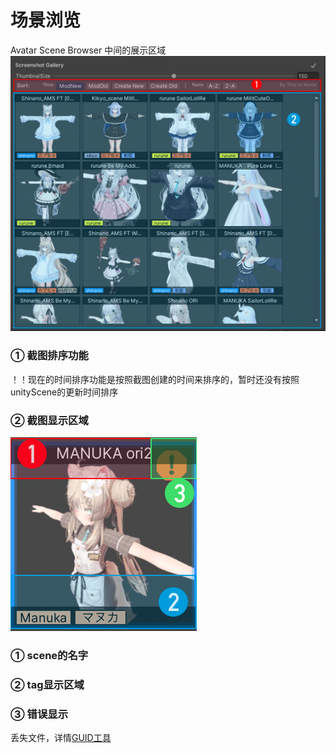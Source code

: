# 场景浏览


Avatar Scene Browser 中间的展示区域
![场景浏览-全部场景](img/场景浏览-全部场景.png)

### ① 截图排序功能
！！现在的时间排序功能是按照截图创建的时间来排序的，暂时还没有按照unityScene的更新时间排序

### ② 截图显示区域

![场景浏览-全部场景](img/场景浏览-单独.png)

### ① scene的名字

### ② tag显示区域

### ③ 错误显示
丢失文件，详情[GUID工具](guid-batch-update-tool.md)